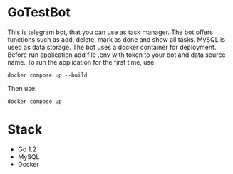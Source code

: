 # GoTestBot
This is telegram bot, that you can use as task manager.
The bot offers functions such as add, delete, mark as done and show all tasks. 
MySQL is used as data storage. 
The bot uses a docker container for deployment.
Before run application add file .env with token to your bot and data source name.
To run the application for the first time, use:
```
docker compose up --build
```
Then use:
```
docker compose up
```
# Stack
- Go 1.2
- MySQL
- Dccker
